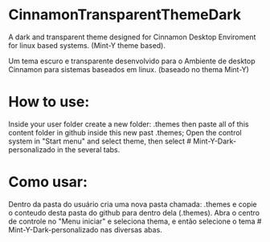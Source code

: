 # CinnamonTransparentThemeDark
A dark and transparent theme designed for Cinnamon Desktop Enviroment for linux based systems. (Mint-Y theme based).

Um tema escuro e transparente desenvolvido para o Ambiente de desktop Cinnamon para sistemas baseados em linux. (baseado no thema Mint-Y)

# How to use:

Inside your user folder create a new folder: .themes then paste all of this content folder in github inside this new past .themes;
Open the control system in "Start menu" and select theme, then select # Mint-Y-Dark-personalizado in the several tabs.

# Como usar:

Dentro da pasta do usuário cria uma nova pasta chamada: .themes e copie o conteudo desta pasta do github para dentro dela (.themes).
Abra o centro de controle no "Menu iniciar" e seleciona thema, e então selecione o tema # Mint-Y-Dark-personalizado nas diversas abas.
